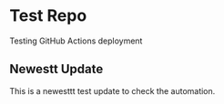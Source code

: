 
# Test Repo
Testing GitHub Actions deployment

## Newestt Update
This is a newesttt test update to check the automation.
